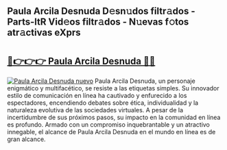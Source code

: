 ## Paula Arcila Desnuda D𝚎sn𝚞dos filtr𝚊dos - Parts-ltR Vid𝚎os filtr𝚊dos - N𝚞evas f𝚘tos atr𝚊ctivas eXprs

# <h2><a href="http://mb9b45.tromn.icu/?c=Paula+Arcila+Desnuda">🔗👉👉👉 Paula Arcila Desnuda 🔗🔗</a></h2>

[![Paula Arcila Desnuda nuevo](https://i.imgur.com/pEAQMta.gif)](http://mb9b45.tromn.icu/?c=Paula+Arcila+Desnuda)
Paula Arcila Desnuda, un personaje enigmático y multifacético, se resiste a las etiquetas simples. Su innovador estilo de comunicación en línea ha cautivado y enfurecido a los espectadores, encendiendo debates sobre ética, individualidad y la naturaleza evolutiva de las sociedades virtuales. A pesar de la incertidumbre de sus próximos pasos, su impacto en la comunidad en línea es profundo. Armado con un compromiso inquebrantable y un atractivo innegable, el alcance de Paula Arcila Desnuda en el mundo en línea es de gran alcance.
